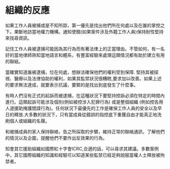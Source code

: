 [Title]: # (組織性的反應)
[Difficulty]: # (初學者)
[Order]: # (1)

# 組織的反應



如果工作人員被捕或是不知所踪，第一優先是找出他們所在何處以及在誰的掌控之下。果斷地訪當地權力機構。通知使館(如果案件涉及外籍工作人員)保持耐性堅持來找尋資訊。

記住工作人員被逮捕可能因為其行為而有著法律上的正當理由。不管如何，有一名好的當地律師熟知當地語言和體系，有豐富經驗來處理這類情況都有助於建立有用的聯結。

當確實知道誰被逮捕，位在何處，想辦法確保他們的權利受到保障. 堅持其被探視、醫療以及法律協助的權利，如果其監禁狀況很糟糕,要求加以改善。如果上述的要求無法達成，就要表示抗議，要緊的是找出到底發生了什麼事。

有時人們沒有正式的起訴而被逮捕，在這種狀況下要堅持控訴必須在特定的時間內進行。這類起訴可能涉及個別(例如被控涉入犯罪行為) 或是整個組織 (例如控告用人道援助掩護間諜行為)。任何狀況下最優先的工作是確保工作人員的安全以及早日的釋放.大多數的狀況下，只有當成員從錯誤的指控底下重獲自由才能真正地洗刷個人或組織的名聲。

和被捕成員的家人保持聯絡，告之所採取的步驟，維持正常的聯絡通訊，了解他們的情況以及企圖，提醒他們不要作出反效果的行為。

知會其它援助組織如國際紅十字會ICRC,合適的話，可以尋求其建議。多數案例中，其它國際組織的知識和經驗可以知道某些監禁已經足夠說服當權人士釋放被拘禁者。